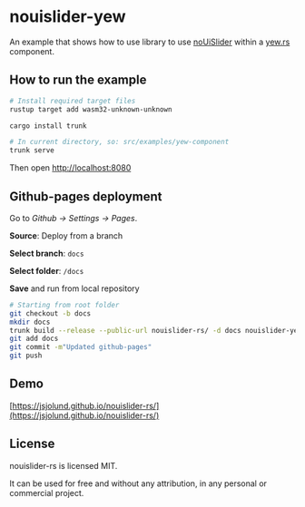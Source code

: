 # nouislider-yew

An example that shows how to use library to use [noUiSlider](https://refreshless.com/nouislider/) within a [yew.rs](https://yew.rs) component.

## How to run the example

```sh
# Install required target files
rustup target add wasm32-unknown-unknown

cargo install trunk

# In current directory, so: src/examples/yew-component
trunk serve
```

Then open <http://localhost:8080>

## Github-pages deployment

Go to *Github -> Settings -> Pages*.

**Source**: Deploy from a branch

**Select branch**: `docs`

**Select folder**: `/docs`

**Save** and run from local repository

```sh
# Starting from root folder
git checkout -b docs
mkdir docs
trunk build --release --public-url nouislider-rs/ -d docs nouislider-yew/index.html
git add docs
git commit -m"Updated github-pages"
git push
```

## Demo

[https://jsjolund.github.io/nouislider-rs/](https://jsjolund.github.io/nouislider-rs/)

## License

nouislider-rs is licensed MIT.

It can be used for free and without any attribution, in any personal or commercial project.
